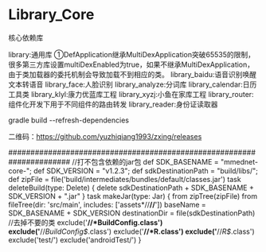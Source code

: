 # Library_Core

核心依赖库

library:通用库
    ①DefApplication继承MultiDexApplication突破65535的限制，很多第三方库设置multiDexEnabled为true，如果不继承MultiDexApplication，由于类加载器的委托机制会导致加载不到相应的类。
library_baidu:语音识别唤醒文本转语音
library_face:人脸识别
library_analyze:分词库
library_calendar:日历工具类
library_klyl:康力优蓝库工程
library_xyzj:小鱼在家库工程
library_router:组件化开发下用于不同组件的路由转发
library_reader:身份证读取器

gradle build --refresh-dependencies

二维码：https://github.com/yuzhiqiang1993/zxing/releases


######################################################################
//打不包含依赖的jar包
def SDK_BASENAME = "mmednet-core-";
def SDK_VERSION = "v1.2.3";
def sdkDestinationPath = "build/libs/";
def zipFile = file('build/intermediates/bundles/default/classes.jar')
task deleteBuild(type: Delete) {
    delete sdkDestinationPath + SDK_BASENAME + SDK_VERSION + ".jar"
}
task makeJar(type: Jar) {
    from zipTree(zipFile)
    from fileTree(dir: 'src/main', includes: ['assets*//**//**'])
    baseName = SDK_BASENAME + SDK_VERSION
    destinationDir = file(sdkDestinationPath)
    //去掉不要的类
    exclude('**//*BuildConfig.class')
    exclude('**//*BuildConfig\$*.class')
    exclude('**//*R.class')
    exclude('**//*R\$*.class')
    exclude('test/')
    exclude('androidTest/')
}
